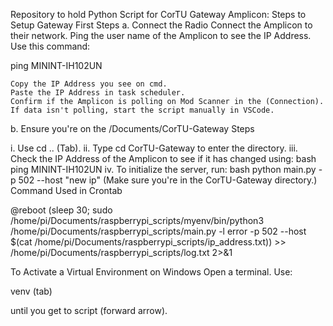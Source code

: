 Repository to hold Python Script for CorTU Gateway
Amplicon: Steps to Setup Gateway
First Steps
a. Connect the Radio
Connect the Amplicon to their network.
Ping the user name of the Amplicon to see the IP Address.
Use this command:

ping MININT-IH102UN

    Copy the IP Address you see on cmd.
    Paste the IP Address in task scheduler.
    Confirm if the Amplicon is polling on Mod Scanner in the (Connection).
    If data isn't polling, start the script manually in VSCode.

b. Ensure you're on the /Documents/CorTU-Gateway
Steps

i. Use cd .. (Tab). ii. Type cd CorTU-Gateway to enter the directory. iii. Check the IP Address of the Amplicon to see if it has changed using: bash ping MININT-IH102UN iv. To initialize the server, run: bash python main.py -p 502 --host "new ip" (Make sure you're in the CorTU-Gateway directory.)
Command Used in Crontab

@reboot (sleep 30; sudo /home/pi/Documents/raspberrypi_scripts/myenv/bin/python3 /home/pi/Documents/raspberrypi_scripts/main.py -l error -p 502 --host $(cat /home/pi/Documents/raspberrypi_scripts/ip_address.txt)) >> 
/home/pi/Documents/raspberrypi_scripts/log.txt 2>&1

To Activate a Virtual Environment on Windows
Open a terminal.
Use:

venv (tab)

until you get to script (forward arrow).
